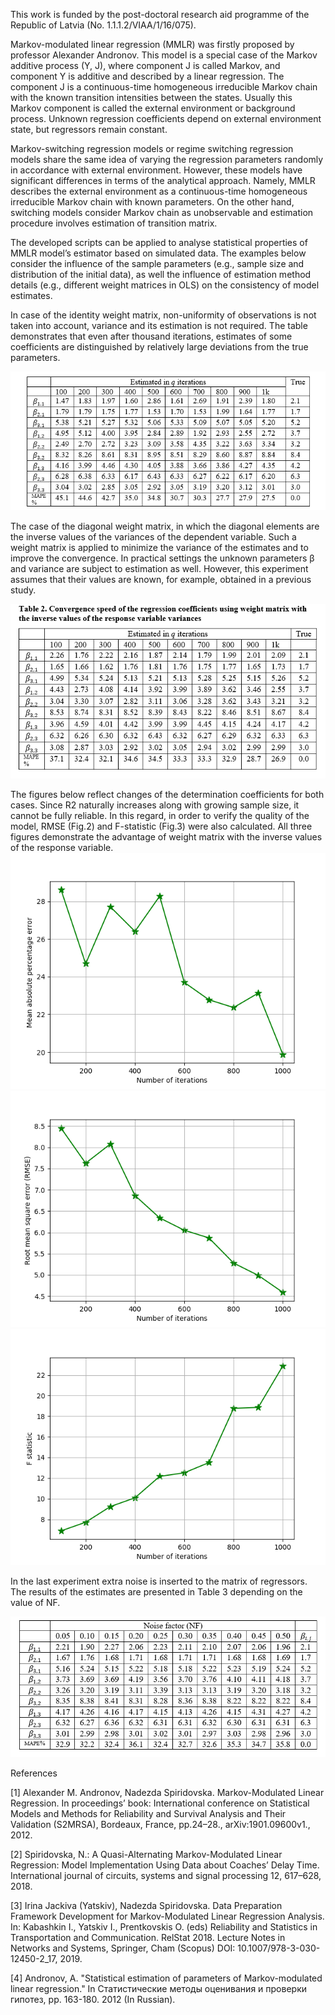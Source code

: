 This work is funded by the post-doctoral research aid programme of the Republic of Latvia (No. 1.1.1.2/VIAA/1/16/075).

Markov-modulated linear regression (MMLR) was firstly proposed by professor Alexander Andronov. This model is a special case of the Markov additive process (Y, J), where component J is called Markov, and component Y is additive and described by a linear regression. The component J is a continuous-time homogeneous irreducible Markov chain with the known transition intensities between the states. Usually this Markov component is called the external environment or background process. Unknown regression coefficients depend on external environment state, but regressors remain constant.

Markov-switching regression models or regime switching regression models share the same idea of varying the regression parameters randomly in accordance with external environment. However, these models have significant differences in terms of the analytical approach.  Namely, MMLR describes the external environment as a continuous-time homogeneous irreducible Markov chain with known parameters. On the other hand, switching models consider Markov chain as unobservable and estimation procedure involves estimation of transition matrix.

The developed scripts can be applied to analyse statistical properties of MMLR model’s estimator based on simulated data. The examples below consider the influence of the sample parameters (e.g., sample size and distribution of the initial data), as well the influence of estimation method details (e.g., different weight matrices in OLS) on the consistency of model estimates. 

In case of the identity weight matrix, non-uniformity of observations is not taken into account, variance and its estimation is not required. 
The table demonstrates that even after thousand iterations, estimates of some coefficients are distinguished by relatively large deviations from the true parameters.

![](pictures/table1.png)

The case of the diagonal weight matrix, in which the diagonal elements are the inverse values of the variances of the dependent variable. Such a weight matrix is applied to minimize the variance of the estimates and to improve the convergence. In practical settings the unknown parameters β and variance are subject to estimation as well. However, this experiment assumes that their values are known, for example, obtained in a previous study. 

![](pictures/table2.png)

The figures below reflect changes of the determination coefficients for both cases. Since R2 naturally increases along with growing sample size, it cannot be fully reliable. In this regard, in order to verify the quality of the model, RMSE (Fig.2) and F-statistic (Fig.3) were also calculated. All three figures demonstrate the advantage 
of weight matrix with the inverse values of the response variable.
![](pictures/mape.png)
![](pictures/RMSE.png)
![](pictures/F.png)

In the last experiment extra noise is inserted to the matrix of regressors. The results of the estimates are presented in Table 3 depending on the value of NF. 

![](pictures/table3.png)

References

[1] Alexander M. Andronov, Nadezda Spiridovska. Markov-Modulated Linear Regression. In proceedings’ book: International conference on Statistical Models and Methods for Reliability and Survival Analysis and Their Validation (S2MRSA), Bordeaux, France, pp.24–28., arXiv:1901.09600v1., 2012.

[2] Spiridovska, N.: A Quasi-Alternating Markov-Modulated Linear Regression: Model Implementation Using Data about Coaches’ Delay Time. International journal of circuits, systems and signal processing 12, 617–628, 2018.

[3] Irina Jackiva (Yatskiv), Nadezda Spiridovska. Data Preparation Framework Development for Markov-Modulated Linear Regression Analysis. In: Kabashkin I., Yatskiv I., Prentkovskis O. (eds) Reliability and Statistics in Transportation and Communication. RelStat 2018. Lecture Notes in Networks and Systems, Springer, Cham (Scopus) DOI: 10.1007/978-3-030-12450-2_17, 2019.

[4] Andronov, А. "Statistical estimation of parameters of Markov-modulated linear regression." In Статистические методы оценивания и проверки гипотез, pp. 163-180. 2012 (In Russian).
